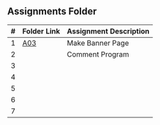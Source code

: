 ##  Assignments Folder

|   #   | Folder Link                                                                              | Assignment Description |
| :---: | ---------------------------------------------------------------------------------------- | ---------------------- |
|   1   | [A03](https://github.com/klpulliam-37/3013-Algorithms-pulliam/tree/main/Assignments/A03) | Make Banner Page       |
|   2   |                                                                                          | Comment Program        |
|   3   |                                                                                          |                        |
|   4   |                                                                                          |                        |
|   5   |                                                                                          |                        |
|   6   |                                                                                          |                        |
|   7   |                                                                                          |                        |
